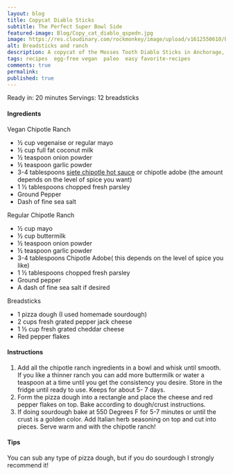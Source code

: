 ```yaml
---
layout: blog
title: Copycat Diablo Sticks
subtitle: The Perfect Super Bowl Side
featured-image: Blog/Copy_cat_diablo_qspedn.jpg
image: https://res.cloudinary.com/rockmonkey/image/upload/v1612550610/Blog/Copy_cat_diablo_qspedn.jpg
alt: Breadsticks and ranch
description: A copycat of the Mosses Tooth Diablo Sticks in Anchorage, Alaska!
tags: recipes  egg-free vegan  paleo  easy favorite-recipes
comments: true
permalink:
published: true
---
```


Ready in: 20 minutes
Servings: 12 breadsticks  

#### Ingredients
Vegan Chipotle Ranch
* ½ cup vegenaise or regular mayo
* ½ cup full fat coconut milk
* ½ teaspoon onion powder
* ½ teaspoon garlic powder
* 3-4 tablespoons [siete chipotle hot sauce](https://www.amazon.com/gp/product/B07P38KPXS/ref=as_li_qf_asin_il_tl?ie=UTF8&tag=h3withlaura-20&creative=9325&linkCode=as2&creativeASIN=B07P38KPXS&linkId=5c70fad935e5472cf2ffcb8156bec45a) or chipotle adobe (the amount depends on the level of spice you want)
* 1 ½ tablespoons chopped fresh parsley
* Ground Pepper
* Dash of fine sea salt

Regular Chipotle Ranch
* ½ cup mayo
* ½ cup buttermilk
* ½ teaspoon onion powder
* ½ teaspoon garlic powder
* 3-4 tablespoons Chipotle Adobe( this depends on the level of spice you like)
* 1 ½ tablespoons chopped fresh parsley
* Ground pepper
* A dash of fine sea salt if desired

Breadsticks
* 1 pizza dough (I used homemade sourdough)
* 2 cups fresh grated pepper jack cheese
* 1 ½ cup fresh grated cheddar cheese
* Red pepper flakes


#### Instructions
1. Add all the chipotle ranch ingredients in a bowl and whisk until smooth. If you like a thinner ranch you can add more buttermilk or water a teaspoon at a time until you get the consistency you desire. Store in the fridge until ready to use. Keeps for about 5- 7 days.
2. Form the pizza dough into a rectangle and place the cheese and red pepper flakes on top. Bake according to dough/crust instructions.
3. If doing sourdough bake at 550 Degrees F for 5-7 minutes or until the crust is a golden color. Add Italian herb seasoning on top and cut into pieces. Serve warm and with the chipotle ranch!


#### Tips
You can sub any type of pizza dough, but if you do sourdough I strongly recommend it!
